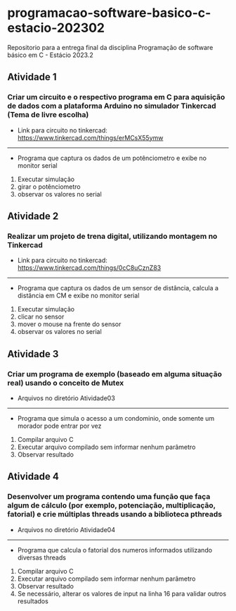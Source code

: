 # programacao-software-basico-c-estacio-202302
Repositorio para a entrega final da disciplina Programação de software básico em C - Estácio 2023.2

## Atividade 1
### Criar um circuito e o respectivo programa em C para aquisição de dados com a plataforma Arduino no simulador Tinkercad (Tema de livre escolha)
+ Link para circuito no tinkercad: https://www.tinkercad.com/things/erMCsX55ymw

---
+ Programa que captura os dados de um potênciometro e exibe no monitor serial
1. Executar simulação
2. girar o potênciometro 
3. observar os valores no serial

## Atividade 2
### Realizar um projeto de trena digital, utilizando montagem no Tinkercad
+ Link para circuito no tinkercad: https://www.tinkercad.com/things/0cC8uCznZ83

---
+ Programa que captura os dados de um sensor de distância, calcula a distância em CM e exibe no monitor serial
1. Executar simulação
2. clicar no sensor
3. mover o mouse na frente do sensor 
4. observar os valores no serial

## Atividade 3
### Criar um programa de exemplo (baseado em alguma situação real) usando o conceito de Mutex
+ Arquivos no diretório Atividade03

---
+ Programa que simula o acesso a um condominio, onde somente um morador pode entrar por vez
1. Compilar arquivo C
2. Executar arquivo compilado sem informar nenhum parâmetro
3. Observar resultado


## Atividade 4
### Desenvolver um programa contendo uma função que faça algum de cálculo (por exemplo, potenciação, multiplicação, fatorial) e crie múltiplas threads usando a biblioteca pthreads
+ Arquivos no diretório Atividade04

---
+ Programa que calcula o fatorial dos numeros informados utilizando diversas threads
1. Compilar arquivo C
2. Executar arquivo compilado sem informar nenhum parâmetro
3. Observar resultado
4. Se necessário, alterar os valores de input na linha 16 para validar outros resultados



